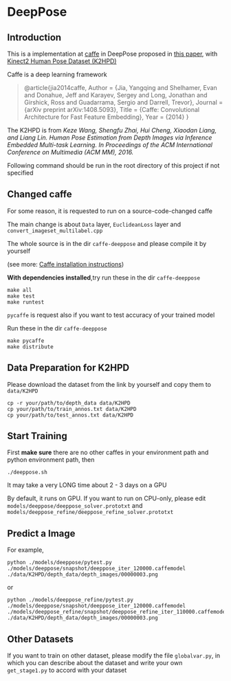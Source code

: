 # DeepPose

## Introduction 

This is a implementation at [caffe](http://caffe.berkeleyvision.org/) in DeepPose proposed in [this paper](http://arxiv.org/abs/1312.4659), with [Kinect2 Human Pose Dataset (K2HPD)](http://www.sysu-hcp.net/kinect2-human-pose-dataset-k2hpd/)

Caffe is a deep learning framework

>@article{jia2014caffe,
  Author = {Jia, Yangqing and Shelhamer, Evan and Donahue, Jeff and Karayev, Sergey and Long, Jonathan and Girshick, Ross and Guadarrama, Sergio and Darrell, Trevor},
  Journal = {arXiv preprint arXiv:1408.5093},
  Title = {Caffe: Convolutional Architecture for Fast Feature Embedding},
  Year = {2014}
} 

The K2HPD is from *Keze Wang, Shengfu Zhai, Hui Cheng, Xiaodan Liang, and Liang Lin. Human Pose Estimation from Depth Images via Inference Embedded Multi-task Learning. In Proceedings of the ACM International Conference on Multimedia (ACM MM), 2016.*

Following command should be run in the root directory of this project if not specified

## Changed caffe

For some reason, it is requested to run on a source-code-changed caffe

The main change is about `Data` layer, `EuclideanLoss` layer and `convert_imageset_multilabel.cpp`

The whole source is in the dir `caffe-deeppose` and please compile it by yourself

(see more: [Caffe installation instructions](http://caffe.berkeleyvision.org/installation.html))

**With dependencies installed**,try run these in the dir `caffe-deeppose`

```
make all
make test
make runtest
```

`pycaffe` is request also if you want to test accuracy of your trained model

Run these in the dir `caffe-deeppose`

```
make pycaffe
make distribute
```

## Data Preparation for K2HPD

Please download the dataset from the link by yourself and copy them to `data/K2HPD`

```
cp -r your/path/to/depth_data data/K2HPD
cp your/path/to/train_annos.txt data/K2HPD
cp your/path/to/test_annos.txt data/K2HPD
```

## Start Training 

First **make sure** there are no other caffes in your environment path and python environment path, then

```
./deeppose.sh
```

It may take a very LONG time about 2 - 3 days on a GPU

By default, it runs on GPU. If you want to run on CPU-only, please edit `models/deeppose/deeppose_solver.prototxt` and `models/deeppose_refine/deeppose_refine_solver.prototxt` 

## Predict a Image 

For example,

```
python ./models/deeppose/pytest.py ./models/deeppose/snapshot/deeppose_iter_120000.caffemodel ./data/K2HPD/depth_data/depth_images/00000003.png
```

or

```
python ./models/deeppose_refine/pytest.py ./models/deeppose/snapshot/deeppose_iter_120000.caffemodel ./models/deeppose_refine/snapshot/deeppose_refine_iter_110000.caffemodel ./data/K2HPD/depth_data/depth_images/00000003.png
```

## Other Datasets

If you want to train on other dataset, please modify the file `globalvar.py`, in which you can describe about the dataset and write your own `get_stage1.py` to accord with your dataset